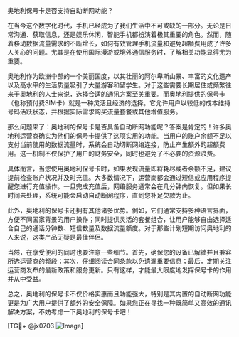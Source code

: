 奥地利保号卡是否支持自动断网功能？

在当今这个数字化时代，手机已经成为了我们生活中不可或缺的一部分。无论是日常沟通、获取信息，还是娱乐休闲，智能手机都扮演着极其重要的角色。然而，随着移动数据流量需求的不断增长，如何有效管理手机流量和避免超额费用成了许多人关心的问题。尤其是在使用国际漫游或境外通信服务时，了解相关功能显得尤为重要。

奥地利作为欧洲中部的一个美丽国度，以其壮丽的阿尔卑斯山景、丰富的文化遗产以及高水平的生活质量吸引了大量游客和留学生。对于这些需要长期居住或频繁往来于奥地利的人士来说，选择合适的通讯方案至关重要。而奥地利提供的保号卡（也称预付费SIM卡）就是一种灵活且经济的选择。它允许用户以较低的成本维持号码活跃状态，并根据实际需求购买流量套餐或其他增值服务。

那么问题来了：奥地利的保号卡是否具备自动断网功能呢？答案是肯定的！许多奥地利运营商确实为他们的保号卡提供了这项实用的功能。当用户的账户余额不足以支付当前使用的数据流量时，系统会自动切断网络连接，防止产生额外的超额费用。这一机制不仅保护了用户的财务安全，同时也避免了不必要的资源浪费。

具体而言，当您使用奥地利保号卡时，如果发现流量即将耗尽或者余额不足，建议提前检查账户状况并及时充值。大多数情况下，运营商都会通过短信或应用程序提醒您进行充值操作。一旦完成充值后，网络服务通常会在几分钟内恢复。但如果长时间未处理，系统可能会启动自动断网程序，直到您补足欠款为止。

此外，奥地利的保号卡还拥有其他诸多优势。例如，它们通常支持多种语言界面，方便不同国家背景的用户操作；同时提供灵活的套餐组合，让用户能够自由选择适合自己的通话分钟数、短信数量及数据流量额度。对于那些计划短期访问奥地利的人来说，这类产品无疑是最佳伴侣。

当然，在享受便利的同时也要注意一些细节。首先，确保您的设备已解锁并且兼容所选运营商的频段；其次，仔细阅读合同条款以免遗漏重要信息；最后，定期关注运营商发布的最新政策和服务更新。只有这样，才能最大限度地发挥保号卡的作用并从中受益。

总之，奥地利的保号卡不仅价格实惠而且功能强大，特别是其内置的自动断网功能更是为广大用户提供了额外的安全保障。如果您正在寻找一种既简单又高效的通讯解决方案，不妨考虑一下奥地利的保号卡吧！

[TG💪+ @jx0703 ![Image](https://github.com/user-attachments/assets/dbca1d08-cadb-493c-b0ec-ad6f7a83f270)]